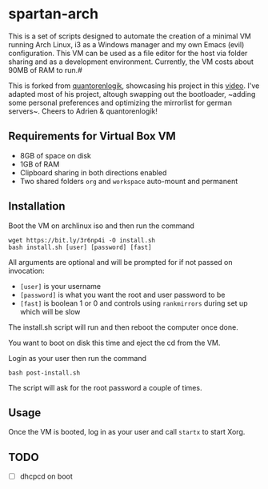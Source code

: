 # spartan-arch

This is a set of scripts designed to automate the creation of a minimal VM running Arch Linux, i3 as a Windows manager and my own Emacs (evil) configuration. This VM can be used as a file editor for the  host via folder sharing and as a development environment. Currently, the VM costs about 90MB of RAM to run.#

This is forked from [quantorenlogik](https://github.com/quantorenlogik/spartan-arch), showcasing his project in this [video](https://www.youtube.com/watch?v=RDrG-_kapaQ). I've adapted most of his project, altough swapping out the bootloader, ~adding some personal preferences and optimizing the mirrorlist for german servers~. Cheers to Adrien & quantorenlogik!

## Requirements for Virtual Box VM
- 8GB of space on disk
- 1GB of RAM
- Clipboard sharing in both directions enabled
- Two shared folders `org` and `workspace` auto-mount and permanent

## Installation
Boot the VM on archlinux iso and then run the command
```shell
wget https://bit.ly/3r6np4i -O install.sh
bash install.sh [user] [password] [fast]
```

All arguments are optional and will be prompted for if not passed on invocation:
- `[user]` is your username
- `[password]` is what you want the root and user password to be
- `[fast]` is boolean 1 or 0 and controls using `rankmirrors` during set up which will be slow

The install.sh script will run and then reboot the computer once done.

You want to boot on disk this time and eject the cd from the VM.

Login as your user then run the command
```shell
bash post-install.sh
```
The script will ask for the root password a couple of times.

## Usage
Once the VM is booted, log in as your user and call `startx` to start Xorg.

## TODO
- [ ] dhcpcd on boot
